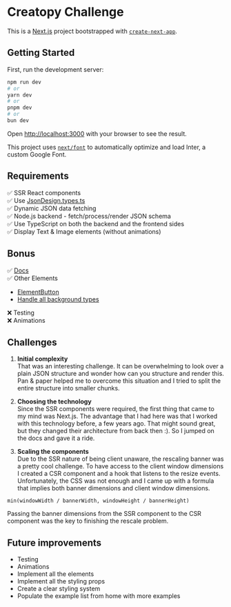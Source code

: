# Creatopy Challenge

This is a [Next.js](https://nextjs.org/) project bootstrapped with [`create-next-app`](https://github.com/vercel/next.js/tree/canary/packages/create-next-app).

## Getting Started

First, run the development server:

```bash
npm run dev
# or
yarn dev
# or
pnpm dev
# or
bun dev
```

Open [http://localhost:3000](http://localhost:3000) with your browser to see the result.

This project uses [`next/font`](https://nextjs.org/docs/basic-features/font-optimization) to automatically optimize and load Inter, a custom Google Font.

## Requirements

✅ SSR React components  
✅ Use [JsonDesign.types.ts](./app/types/json-design.types.ts)  
✅ Dynamic JSON data fetching  
✅ Node.js backend - fetch/process/render JSON schema  
✅ Use TypeScript on both the backend and the frontend sides   
✅ Display Text & Image elements (without animations)  


## Bonus
✅ [Docs](https://whimsical.com/creatopy-challenge-UTMdiDdnV9mwSc5xQhKoxL)  
✅ Other Elements  
 - [ElementButton](./app/designs/[id]/elements/element-button.tsx)
 - [Handle all background types](./app/designs/[id]/utils/get-styles.ts)
   
❌ Testing  
❌ Animations  


## Challenges 
1. **Initial complexity**  
That was an interesting challenge. It can be overwhelming to look over a plain JSON structure and wonder how can you structure and render this. Pan & paper helped me to overcome this situation and I tried to split the entire structure into smaller chunks.

2. **Choosing the technology**  
Since the SSR components were required, the first thing that came to my mind was Next.js. The advantage that I had here was that I worked with this technology before, a few years ago. That might sound great, but they changed their architecture from back then :). So I jumped on the docs and gave it a ride.

3. **Scaling the components**  
Due to the SSR nature of being client unaware, the rescaling banner was a pretty cool challenge. To have access to the client window dimensions I created a CSR component and a hook that listens to the resize events. Unfortunately, the CSS was not enough and I came up with a formula that implies both banner dimensions and client window dimensions.

```
min(windowWidth / bannerWidth, windowHeight / bannerHeight)
```
Passing the banner dimensions from the SSR component to the CSR component was the key to finishing the rescale problem.

## Future improvements
- Testing
- Animations
- Implement all the elements
- Implement all the styling props
- Create a clear styling system
- Populate the example list from home with more examples
